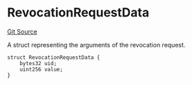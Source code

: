 # RevocationRequestData
[Git Source](https://github.com/RafaDSan/trustful-zuzalu-contracts/blob/8145173dbd34bc00952ca1adb04b16dbe11ff624/src/interfaces/IEAS.sol)

A struct representing the arguments of the revocation request.


```solidity
struct RevocationRequestData {
    bytes32 uid;
    uint256 value;
}
```

